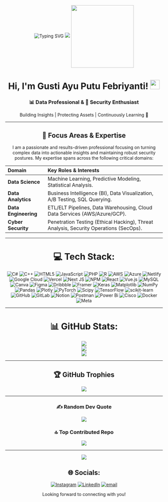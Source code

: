 <div align="center">
   <!-- Animated Header -->
<img src="https://readme-typing-svg.herokuapp.com?font=Fira+Code&size=30&duration=4000&pause=1000&color=FF97C1&center=true&vCenter=true&width=435&lines=Hi+there+👋;I'm+Febriyanti!;Data+Professional+📊;Security+Enthusiast+🔐" alt="Typing SVG" /> 

  <!-- Cute Banner -->
  <img src="https://capsule-render.vercel.app/api?type=waving&color=gradient&height=100&section=header&animation=fadeIn" />
  
  <!-- Profile Image Frame -->
  <img src="https://i.pinimg.com/originals/8e/ee/59/8eee59a09df21f89b4782b8775f59b4f.gif" width="200" height="200" align="center" />
  <!-- Sparkles -->
  <h1>Hi, I'm Gusti Ayu Putu Febriyanti!  <img src="https://media.giphy.com/media/hvRJCLFzcasrR4ia7z/giphy.gif" width="30px"> </h1>
  <h3>📊 Data Professional & 🔐 Security Enthusiast</h3>
  <p>Building Insights | Protecting Assets | Continuously Learning 🌱</p>


---

## 🎯 Focus Areas & Expertise

I am a passionate and results-driven professional focusing on turning complex data into actionable insights and maintaining robust security postures. My expertise spans across the following critical domains:

| Domain | Key Roles & Interests |
| :--- | :--- |
| **Data Science** | Machine Learning, Predictive Modeling, Statistical Analysis. |
| **Data Analytics** | Business Intelligence (BI), Data Visualization, A/B Testing, SQL Querying. |
| **Data Engineering** | ETL/ELT Pipelines, Data Warehousing, Cloud Data Services (AWS/Azure/GCP). |
| **Cyber Security** | Penetration Testing (Ethical Hacking), Threat Analysis, Security Operations (SecOps). |
---


# 💻 Tech Stack:
![C#](https://img.shields.io/badge/c%23-%23239120.svg?style=for-the-badge&logo=csharp&logoColor=white) ![C++](https://img.shields.io/badge/c++-%2300599C.svg?style=for-the-badge&logo=c%2B%2B&logoColor=white) ![HTML5](https://img.shields.io/badge/html5-%23E34F26.svg?style=for-the-badge&logo=html5&logoColor=white) ![JavaScript](https://img.shields.io/badge/javascript-%23323330.svg?style=for-the-badge&logo=javascript&logoColor=%23F7DF1E) ![PHP](https://img.shields.io/badge/php-%23777BB4.svg?style=for-the-badge&logo=php&logoColor=white) ![R](https://img.shields.io/badge/r-%23276DC3.svg?style=for-the-badge&logo=r&logoColor=white) ![AWS](https://img.shields.io/badge/AWS-%23FF9900.svg?style=for-the-badge&logo=amazon-aws&logoColor=white) ![Azure](https://img.shields.io/badge/azure-%230072C6.svg?style=for-the-badge&logo=microsoftazure&logoColor=white) ![Netlify](https://img.shields.io/badge/netlify-%23000000.svg?style=for-the-badge&logo=netlify&logoColor=#00C7B7) ![Google Cloud](https://img.shields.io/badge/GoogleCloud-%234285F4.svg?style=for-the-badge&logo=google-cloud&logoColor=white) ![Vercel](https://img.shields.io/badge/vercel-%23000000.svg?style=for-the-badge&logo=vercel&logoColor=white) ![Next JS](https://img.shields.io/badge/Next-black?style=for-the-badge&logo=next.js&logoColor=white) ![NPM](https://img.shields.io/badge/NPM-%23CB3837.svg?style=for-the-badge&logo=npm&logoColor=white) ![React](https://img.shields.io/badge/react-%2320232a.svg?style=for-the-badge&logo=react&logoColor=%2361DAFB) ![Vue.js](https://img.shields.io/badge/vue.js-%2335495e.svg?style=for-the-badge&logo=vuedotjs&logoColor=%234FC08D) ![MySQL](https://img.shields.io/badge/mysql-4479A1.svg?style=for-the-badge&logo=mysql&logoColor=white) ![Canva](https://img.shields.io/badge/Canva-%2300C4CC.svg?style=for-the-badge&logo=Canva&logoColor=white) ![Figma](https://img.shields.io/badge/figma-%23F24E1E.svg?style=for-the-badge&logo=figma&logoColor=white) ![Dribbble](https://img.shields.io/badge/Dribbble-EA4C89?style=for-the-badge&logo=dribbble&logoColor=white) ![Framer](https://img.shields.io/badge/Framer-black?style=for-the-badge&logo=framer&logoColor=blue) ![Keras](https://img.shields.io/badge/Keras-%23D00000.svg?style=for-the-badge&logo=Keras&logoColor=white) ![Matplotlib](https://img.shields.io/badge/Matplotlib-%23ffffff.svg?style=for-the-badge&logo=Matplotlib&logoColor=black) ![NumPy](https://img.shields.io/badge/numpy-%23013243.svg?style=for-the-badge&logo=numpy&logoColor=white) ![Pandas](https://img.shields.io/badge/pandas-%23150458.svg?style=for-the-badge&logo=pandas&logoColor=white) ![Plotly](https://img.shields.io/badge/Plotly-%233F4F75.svg?style=for-the-badge&logo=plotly&logoColor=white) ![PyTorch](https://img.shields.io/badge/PyTorch-%23EE4C2C.svg?style=for-the-badge&logo=PyTorch&logoColor=white) ![Scipy](https://img.shields.io/badge/SciPy-%230C55A5.svg?style=for-the-badge&logo=scipy&logoColor=%white) ![TensorFlow](https://img.shields.io/badge/TensorFlow-%23FF6F00.svg?style=for-the-badge&logo=TensorFlow&logoColor=white) ![scikit-learn](https://img.shields.io/badge/scikit--learn-%23F7931E.svg?style=for-the-badge&logo=scikit-learn&logoColor=white) ![GitHub](https://img.shields.io/badge/github-%23121011.svg?style=for-the-badge&logo=github&logoColor=white) ![GitLab](https://img.shields.io/badge/gitlab-%23181717.svg?style=for-the-badge&logo=gitlab&logoColor=white) ![Notion](https://img.shields.io/badge/Notion-%23000000.svg?style=for-the-badge&logo=notion&logoColor=white) ![Postman](https://img.shields.io/badge/Postman-FF6C37?style=for-the-badge&logo=postman&logoColor=white) ![Power Bi](https://img.shields.io/badge/power_bi-F2C811?style=for-the-badge&logo=powerbi&logoColor=black) ![Cisco](https://img.shields.io/badge/cisco-%23049fd9.svg?style=for-the-badge&logo=cisco&logoColor=black) ![Docker](https://img.shields.io/badge/docker-%230db7ed.svg?style=for-the-badge&logo=docker&logoColor=white) ![Meta](https://img.shields.io/badge/Meta-%230467DF.svg?style=for-the-badge&logo=Meta&logoColor=white)

---

# 📊 GitHub Stats:
![](https://github-readme-stats.vercel.app/api?username=gstyanti&theme=dark&hide_border=false&include_all_commits=false&count_private=false)<br/>
![](https://nirzak-streak-stats.vercel.app/?user=gstyanti&theme=dark&hide_border=false)<br/>
![](https://github-readme-stats.vercel.app/api/top-langs/?username=gstyanti&theme=dark&hide_border=false&include_all_commits=false&count_private=false&layout=compact)

---

## 🏆 GitHub Trophies
![](https://github-profile-trophy.vercel.app/?username=gstyanti&theme=radical&no-frame=false&no-bg=false&margin-w=4)

---

### ✍️ Random Dev Quote
![](https://quotes-github-readme.vercel.app/api?type=vetical&theme=merko)

### 🔝 Top Contributed Repo
![](https://github-contributor-stats.vercel.app/api?username=gstyanti&limit=5&theme=dark&combine_all_yearly_contributions=true)

---
[![](https://visitcount.itsvg.in/api?id=gstyanti&icon=0&color=10)](https://visitcount.itsvg.in)

## 🌐 Socials:
[![Instagram](https://img.shields.io/badge/Instagram-%23E4405F.svg?logo=Instagram&logoColor=white)](https://instagram.com/aptfyanti) [![LinkedIn](https://img.shields.io/badge/LinkedIn-%230077B5.svg?logo=linkedin&logoColor=white)](https://linkedin.com/in/linkedin.com/in/gusti-ayu-putu-febriyanti-7218a1284/) [![email](https://img.shields.io/badge/Email-D14836?logo=gmail&logoColor=white)](mailto:ayuu.iyanti@gmail.com) 


  <p>Looking forward to connecting with you!</p>

</div>

<!-- Proudly created with GPRM ( https://gprm.itsvg.in ) -->
